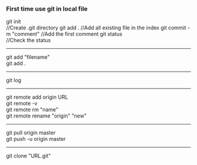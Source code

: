### First time use git in local file
  git init <br>             //Create .git directory
  git add .                 //Add all existing file in the index 
  git commit -m "comment"   //Add the first comment
  git status <br>           //Check the status
***
git add "filename" <br>
git add .<br>
***
git log <br>
***
git remote add origin URL <br>
git remote -v <br>
git remote rm "name" <br> 
git remote rename "origin" "new" <br>  
***
git pull origin master  
git push -u origin master <br> 
***
git clone "URL.git" <br>

